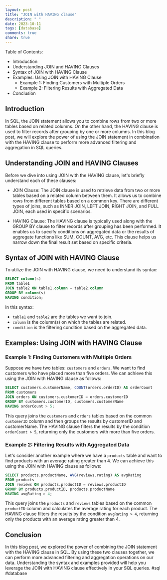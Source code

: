 ```yaml
---
layout: post
title: "JOIN with HAVING clause"
description: " "
date: 2023-10-11
tags: [database]
comments: true
share: true
---
```


Table of Contents:
- Introduction
- Understanding JOIN and HAVING Clauses
- Syntax of JOIN with HAVING Clause
- Examples: Using JOIN with HAVING Clause
  - Example 1: Finding Customers with Multiple Orders
  - Example 2: Filtering Results with Aggregated Data
- Conclusion

## Introduction
In SQL, the JOIN statement allows you to combine rows from two or more tables based on related columns. On the other hand, the HAVING clause is used to filter records after grouping by one or more columns. In this blog post, we will explore the power of using the JOIN statement in combination with the HAVING clause to perform more advanced filtering and aggregation in SQL queries.

## Understanding JOIN and HAVING Clauses
Before we dive into using JOIN with the HAVING clause, let's briefly understand each of these clauses:

- JOIN Clause: The JOIN clause is used to retrieve data from two or more tables based on a related column between them. It allows us to combine rows from different tables based on a common key. There are different types of joins, such as INNER JOIN, LEFT JOIN, RIGHT JOIN, and FULL JOIN, each used in specific scenarios.

- HAVING Clause: The HAVING clause is typically used along with the GROUP BY clause to filter records after grouping has been performed. It enables us to specify conditions on aggregated data or the results of aggregate functions like SUM, COUNT, AVG, etc. This clause helps us narrow down the final result set based on specific criteria.

## Syntax of JOIN with HAVING Clause
To utilize the JOIN with HAVING clause, we need to understand its syntax:

```sql
SELECT column(s)
FROM table1
JOIN table2 ON table1.column = table2.column
GROUP BY column(s)
HAVING condition;
```

In this syntax:
- `table1` and `table2` are the tables we want to join.
- `column` is the column(s) on which the tables are related.
- `condition` is the filtering condition based on the aggregated data.

## Examples: Using JOIN with HAVING Clause

### Example 1: Finding Customers with Multiple Orders
Suppose we have two tables: `customers` and `orders`. We want to find customers who have placed more than five orders. We can achieve this using the JOIN with HAVING clause as follows:

```sql
SELECT customers.customerName, COUNT(orders.orderID) AS orderCount
FROM customers
JOIN orders ON customers.customerID = orders.customerID
GROUP BY customers.customerID, customers.customerName
HAVING orderCount > 5;
```

This query joins the `customers` and `orders` tables based on the common `customerID` column and then groups the results by customerID and customerName. The HAVING clause filters the results by the condition `orderCount > 5`, returning only the customers with more than five orders.

### Example 2: Filtering Results with Aggregated Data
Let's consider another example where we have a `products` table and want to find products with an average rating greater than 4. We can achieve this using the JOIN with HAVING clause as follows:

```sql
SELECT products.productName, AVG(reviews.rating) AS avgRating
FROM products
JOIN reviews ON products.productID = reviews.productID
GROUP BY products.productID, products.productName
HAVING avgRating > 4;
```

This query joins the `products` and `reviews` tables based on the common `productID` column and calculates the average rating for each product. The HAVING clause filters the results by the condition `avgRating > 4`, returning only the products with an average rating greater than 4.

## Conclusion
In this blog post, we explored the power of combining the JOIN statement with the HAVING clause in SQL. By using these two clauses together, we can perform more advanced filtering and aggregation operations on our data. Understanding the syntax and examples provided will help you leverage the JOIN with HAVING clause effectively in your SQL queries. #sql #database